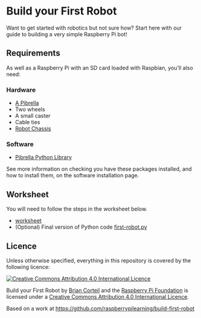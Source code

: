 # Build your First Robot

Want to get started with robotics but not sure how? Start here with our guide to building a very simple Raspberry Pi bot!

## Requirements
As well as a Raspberry Pi with an SD card loaded with Raspbian, you'll also need:

### Hardware
- [A Pibrella](http://www.pibrella.com)
- Two wheels
- A small caster
- Cable ties
- [Robot Chassis]()

### Software
- [Pibrella Python Library](http://pibrella.com/#setup)

See more information on checking you have these packages installed, and how to install them, on the software installation page.

## Worksheet
You will need to follow the steps in the worksheet below.

- [worksheet](worksheet.md)
- (Optional) Final version of Python code [first-robot.py]()

## Licence
Unless otherwise specified, everything in this repository is covered by the following licence:

[![Creative Commons Attribution 4.0 International Licence](http://i.creativecommons.org/l/by-sa/4.0/88x31.png)](http://creativecommons.org/licenses/by-sa/4.0/)

Build your First Robot by [Brian Corteil](https://github.com/Corteil/RaspberryPiBot) and the [Raspberry Pi Foundation](http://www.raspberrypi.org) is licensed under a [Creative Commons Attribution 4.0 International Licence](http://creativecommons.org/licenses/by-sa/4.0/).

Based on a work at https://github.com/raspberrypilearning/build-first-robot
